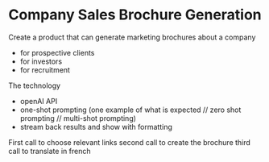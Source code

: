 # Company Sales Brochure Generation

Create a product that can generate marketing brochures about a company
- for prospective clients
- for investors
- for recruitment

The technology 
- openAI API
- one-shot prompting (one example of what is expected  // zero shot prompting // multi-shot prompting)
- stream back results and show with formatting

First call to choose relevant links
second call to create the brochure 
third call to translate in french
